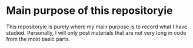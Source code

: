 # Main purpose of this repositoryie
This repositoryie is purely where my main purpose is to record what I have studied.
Personally, I will only post materials that are not very long in code from the most basic parts.
